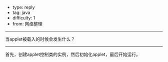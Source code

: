 - type: reply
- tag: java
- difficulty:  1
- from: 网络整理

--------

当applet被载入的时候会发生什么？

---------

首先，创建applet控制类的实例，然后初始化applet，最后开始运行。

